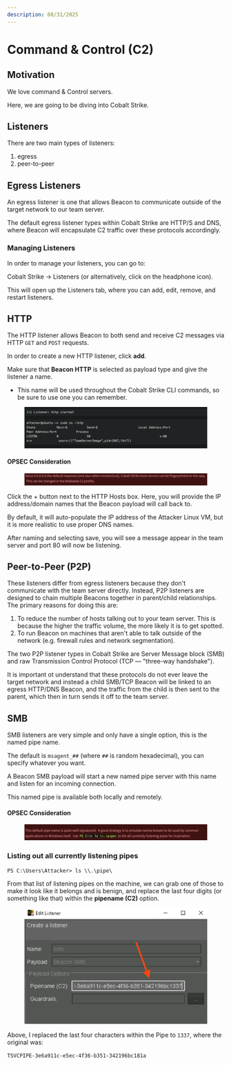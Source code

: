 ```yaml
---
description: 08/31/2025
---
```


# Command & Control (C2)

## Motivation

We love command & Control servers.&#x20;

Here, we are going to be diving into Cobalt Strike.

## Listeners

There are two main types of listeners:

1. egress
2. peer-to-peer

## Egress Listeners

An egress listener is one that allows Beacon to communicate outside of the target network to our team server.

The default egress listener types within Cobalt Strike are HTTP/S and DNS, where Beacon will encapsulate C2 traffic over these protocols accordingly.

### Managing Listeners

In order to manage your listeners, you can go to:

Cobalt Strike -> Listeners (or alternatively, click on the headphone icon).

This will open up the Listeners tab, where you can add, edit, remove, and restart listeners.

## HTTP

The HTTP listener allows Beacon to both send and receive C2 messages via HTTP `GET` and `POST` requests.

In order to create a new HTTP listener, click **add**.

Make sure that **Beacon HTTP** is selected as payload type and give the listener a name.

* This name will be used throughout the Cobalt Strike CLI commands, so be sure to use one you can remember.

<figure><img src="../.gitbook/assets/image.png" alt=""><figcaption></figcaption></figure>

#### OPSEC Consideration

<figure><img src="../.gitbook/assets/image (3).png" alt=""><figcaption></figcaption></figure>

Click the + button next to the HTTP Hosts box. Here, you will provide the IP address/domain names that the Beacon payload will call back to.&#x20;

By default, it will auto-populate the IP address of the Attacker Linux VM, but it is more realistic to use proper DNS names.

&#x20;After naming and selecting save, you will see a message appear in the team server and port 80 will now be listening.

## Peer-to-Peer (P2P)

These listeners differ from egress listeners because they don't communicate with the team server directly. Instead, P2P listeners are designed to chain multiple Beacons together in parent/child relationships. The primary reasons for doing this are:

1. To reduce the number of hosts talking out to your team server. This is because the higher the traffic volume, the more likely it is to get spotted.&#x20;
2. To run Beacon on machines that aren't able to talk outside of the network (e.g. firewall rules and network segmentation).&#x20;

The two P2P listener types in Cobalt Strike are Server Message block (SMB) and raw Transmission Control Protocol (TCP — "three-way handshake").&#x20;

It is important ot understand that these protocols do not ever leave the target network and instead a child SMB/TCP Beacon will be linked to an egress HTTP/DNS Beacon, and the traffic from the child is then sent to the parent, which then in turn sends it off to the team server.

## SMB

SMB listeners are very simple and only have a single option, this is the named pipe name.&#x20;

The default is `msagent_##` (where `##` is random hexadecimal), you can specify whatever you want.

A Beacon SMB payload will start a new named pipe server with this name and listen for an incoming connection.

This named pipe is available both locally and remotely.

#### OPSEC Consideration

<figure><img src="../.gitbook/assets/image (4).png" alt=""><figcaption></figcaption></figure>

### Listing out all currently listening pipes

```
PS C:\Users\Attacker> ls \\.\pipe\
```

From that list of listening pipes on the machine, we can grab one of those to make it look like it belongs and is benign, and replace the last four digits (or something like that) within the **pipename (C2)** option.

<figure><img src="../.gitbook/assets/image (5).png" alt=""><figcaption></figcaption></figure>

Above, I replaced the last four characters within the Pipe to `1337`, where the original was:

```
TSVCPIPE-3e6a911c-e5ec-4f36-b351-342196bc181a
```
